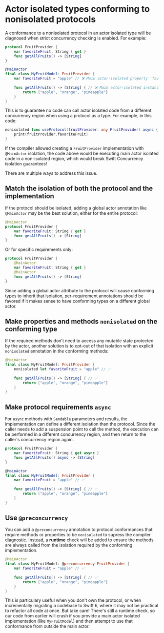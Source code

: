 # Actor isolated types conforming to nonisolated protocols

A conformance to a nonisolated protocol in an actor isolated type will be diagnosed when strict concurrency checking is enabled. For example:
```swift
protocol FruitProvider {
    var favoriteFruit: String { get }
    func getAllFruits() -> [String]
}

@MainActor 
final class MyFruitModel: FruitProvider {
    var favoriteFruit = "apple" // ❌ Main actor-isolated property 'favoriteFruit' cannot be used to satisfy nonisolated requirement from protocol 'FruitProvider'
    
    func getAllFruits() -> [String] { // ❌ Main actor-isolated instance method 'getAllFruits()' cannot be used to satisfy nonisolated requirement from protocol 'FruitProvider'
        return ["apple", "orange", "pineapple"]
    }
}
```
This is to guarantee no code can call actor isolated code from a different concurrency region when using a protocol as a type. For example, in this code:
```swift
nonisolated func useProtocol(fruitProvider: any FruitProvider) async {
    print(fruitProvider.favoriteFruit)
}
```
If the compiler allowed creating a `FruitProvider` implementation with `@MainActor` isolation, the code above would be executing main actor isolated code in a non-isolated region, which would break Swift Concurrency isolation guarantees!

There are multiple ways to address this issue.

## Match the isolation of both the protocol and the implementation

If the protocol should be isolated, adding a global actor annotation like `@MainActor` may be the best solution, either for the entire protocol:
```swift
@MainActor 
protocol FruitProvider {
    var favoriteFruit: String { get }
    func getAllFruits() -> [String]
}
```
Or for specific requirements only:
```swift
protocol FruitProvider {    
    @MainActor
    var favoriteFruit: String { get }
    @MainActor
    func getAllFruits() -> [String]
}
```
Since adding a global actor attribute to the protocol will cause conforming types to inherit that isolation, per-requirement annotations should be favored if it makes sense to have conforming types on a different global actor.

## Make properties and methods `nonisolated` on the conforming type

If the required methods don't need to access any mutable state protected by the actor, another solution is to opt-out of that isolation with an explicit `nonisolated` annotation in the conforming methods:
```swift
@MainActor 
final class MyFruitModel: FruitProvider {
    nonisolated let favoriteFruit = "apple" // ✅
    
    func getAllFruits() -> [String] { // ✅
        return ["apple", "orange", "pineapple"]
    }
}
```

## Make protocol requirements `async`

For `async` methods with `Sendable` parameters and results, the implementation can define a different isolation than the protocol. Since the caller needs to add a suspension point to call the method, the execution can be performed in a different concurrency region, and then return to the caller's concurrency region again.

```swift
protocol FruitProvider {
    var favoriteFruit: String { get async }
    func getAllFruits() async -> [String]
}

@MainActor 
final class MyFruitModel: FruitProvider {
    var favoriteFruit = "apple" // ✅
    
    func getAllFruits() -> [String] { // ✅
        return ["apple", "orange", "pineapple"]
    }
}
```

## Use `@preconcurrency`

You can add a `@preconcurrency` annotation to protocol conformances that require methods or properties to be `nonisolated` to supress the compiler diagnostic. Instead, a **runtime** check will be added to ensure the methods are always called from the isolation required by the conforming implementation.
```swift
@MainActor 
final class MyFruitModel: @preconcurrency FruitProvider {
    var favoriteFruit = "apple" // ✅
    
    func getAllFruits() -> [String] { // ✅
        return ["apple", "orange", "pineapple"]
    }
}
```
This is particulary useful when you don't own the protocol, or when incrementally migrating a codebase to Swift 6, where it may not be practical to refactor all code at once. But take care! There's still a runtime check, so our code from earlier will crash if you provide a main actor isolated implementation (like `MyFruitModel`) and then attempt to use that conformance from outside the main actor.
